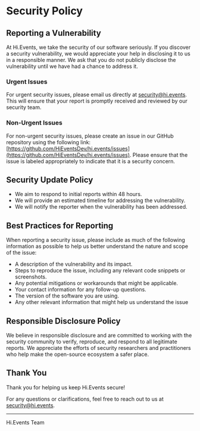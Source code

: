 # Security Policy

## Reporting a Vulnerability

At Hi.Events, we take the security of our software seriously. If you discover a security vulnerability, we would appreciate your help in disclosing it to us in a responsible manner. We ask that you do not publicly disclose the vulnerability until we have had a chance to address it.

### Urgent Issues

For urgent security issues, please email us directly at [security@hi.events](mailto:security@hi.events). This will ensure that your report is promptly received and reviewed by our security team.

### Non-Urgent Issues

For non-urgent security issues, please create an issue in our GitHub repository using the following link: [https://github.com/HiEventsDev/hi.events/issues](https://github.com/HiEventsDev/hi.events/issues). Please ensure that the issue is labeled appropriately to indicate that it is a security concern.

## Security Update Policy

- We aim to respond to initial reports within 48 hours.
- We will provide an estimated timeline for addressing the vulnerability.
- We will notify the reporter when the vulnerability has been addressed.

## Best Practices for Reporting

When reporting a security issue, please include as much of the following information as possible to help us better understand the nature and scope of the issue:

- A description of the vulnerability and its impact.
- Steps to reproduce the issue, including any relevant code snippets or screenshots.
- Any potential mitigations or workarounds that might be applicable.
- Your contact information for any follow-up questions.
- The version of the software you are using.
- Any other relevant information that might help us understand the issue

## Responsible Disclosure Policy

We believe in responsible disclosure and are committed to working with the security community to verify, reproduce, and respond to all legitimate reports. We appreciate the efforts of security researchers and practitioners who help make the open-source ecosystem a safer place.

## Thank You

Thank you for helping us keep Hi.Events secure!

For any questions or clarifications, feel free to reach out to us at [security@hi.events](mailto:security@hi.events).

---

Hi.Events Team